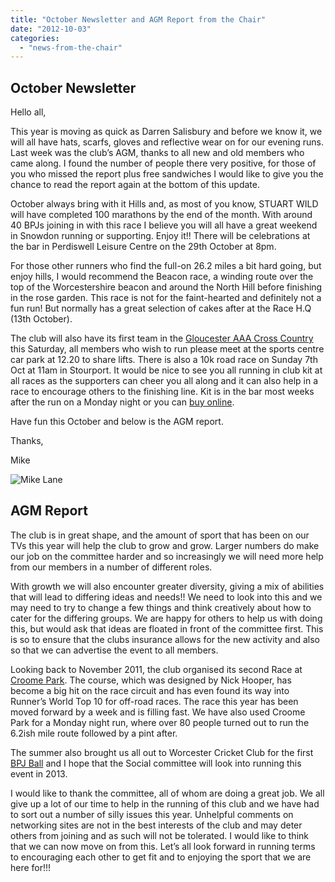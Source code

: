 ```yaml
---
title: "October Newsletter and AGM Report from the Chair"
date: "2012-10-03"
categories: 
  - "news-from-the-chair"
---
```


## October Newsletter

Hello all,

This year is moving as quick as Darren Salisbury and before we know it, we will all have hats, scarfs, gloves and reflective wear on for our evening runs. Last week was the club’s AGM, thanks to all new and old members who came along. I found the number of people there very positive, for those of you who missed the report plus free sandwiches I would like to give you the chance to read the report again at the bottom of this update.

October always bring with it Hills and, as most of you know, STUART WILD will have completed 100 marathons by the end of the month. With around 40 BPJs joining in with this race I believe you will all have a great weekend in Snowdon running or supporting. Enjoy it!! There will be celebrations at the bar in Perdiswell Leisure Centre on the 29th October at 8pm.

For those other runners who find the full-on 26.2 miles a bit hard going, but enjoy hills, I would recommend the Beacon race, a winding route over the top of the Worcestershire beacon and around the North Hill before finishing in the rose garden. This race is not for the faint-hearted and definitely not a fun run! But normally has a great selection of cakes after at the Race H.Q (13th October).

The club will also have its first team in the [Gloucester AAA Cross Country](https://bpj.org.uk/take-part-in-the-gloucestershire-cross-country-league-this-winter/ "Take Part in the Gloucestershire Cross Country League this Winter") this Saturday, all members who wish to run please meet at the sports centre car park at 12.20 to share lifts. There is also a 10k road race on Sunday 7th Oct at 11am in Stourport. It would be nice to see you all running in club kit at all races as the supporters can cheer you all along and it can also help in a race to encourage others to the finishing line. Kit is in the bar most weeks after the run on a Monday night or you can [buy online](https://bpj.org.uk/kit/ "Kit").

Have fun this October and below is the AGM report.

Thanks,

Mike

![](https://bpj.org.uk/wp-content/uploads/2012/03/mike-lane-150x150.jpg "Mike Lane")

## AGM Report

The club is in great shape, and the amount of sport that has been on our TVs this year will help the club to grow and grow. Larger numbers do make our job on the committee harder and so increasingly we will need more help from our members in a number of different roles.

With growth we will also encounter greater diversity, giving a mix of abilities that will lead to differing ideas and needs!! We need to look into this and we may need to try to change a few things and think creatively about how to cater for the differing groups. We are happy for others to help us with doing this, but would ask that ideas are floated in front of the committee first. This is so to ensure that the clubs insurance allows for the new activity and also so that we can advertise the event to all members.

Looking back to November 2011, the club organised its second Race at [Croome Park](https://bpj.org.uk/our-races/croome-race/ "Croome Capability Canter 2011"). The course, which was designed by Nick Hooper, has become a big hit on the race circuit and has even found its way into Runner’s World Top 10 for off-road races. The race this year has been moved forward by a week and is filling fast. We have also used Croome Park for a Monday night run, where over 80 people turned out to run the 6.2ish mile route followed by a pint after.

The summer also brought us all out to Worcester Cricket Club for the first [BPJ Ball](https://bpj.org.uk/featured-item/bpj-summer-ball-2012/ "BPJ Summer Ball") and I hope that the Social committee will look into running this event in 2013.

I would like to thank the committee, all of whom are doing a great job. We all give up a lot of our time to help in the running of this club and we have had to sort out a number of silly issues this year. Unhelpful comments on networking sites are not in the best interests of the club and may deter others from joining and as such will not be tolerated. I would like to think that we can now move on from this. Let’s all look forward in running terms to encouraging each other to get fit and to enjoying the sport that we are here for!!!

